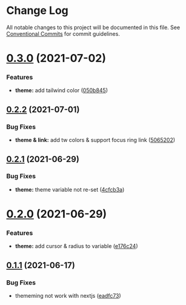 # Change Log

All notable changes to this project will be documented in this file.
See [Conventional Commits](https://conventionalcommits.org) for commit guidelines.

# [0.3.0](https://github.com/deepecom/deepui/compare/@deepui/theme@0.2.2...@deepui/theme@0.3.0) (2021-07-02)


### Features

* **theme:** add tailwind color ([050b845](https://github.com/deepecom/deepui/commit/050b845bf6dc4d5c999d212ce69378e389a49a74))





## [0.2.2](https://github.com/deepecom/deepui/compare/@deepui/theme@0.2.1...@deepui/theme@0.2.2) (2021-07-01)


### Bug Fixes

* **theme & link:** add tw colors & support focus ring link ([5065202](https://github.com/deepecom/deepui/commit/5065202c07616ad1b69e0b07f9391e395e55f409))





## [0.2.1](https://github.com/deepecom/deepui/compare/@deepui/theme@0.2.0...@deepui/theme@0.2.1) (2021-06-29)


### Bug Fixes

* **theme:** theme variable not re-set ([4cfcb3a](https://github.com/deepecom/deepui/commit/4cfcb3ab9c674f958af6b272a9390b750b0564b1))





# [0.2.0](https://github.com/deepecom/deepui/compare/@deepui/theme@0.1.1...@deepui/theme@0.2.0) (2021-06-29)


### Features

* **theme:** add cursor & radius to variable ([e176c24](https://github.com/deepecom/deepui/commit/e176c24def39299f62b6352183c174d1f3a1bc69))





## [0.1.1](https://github.com/deepecom/deepui/compare/@deepui/theme@0.1.0...@deepui/theme@0.1.1) (2021-06-17)


### Bug Fixes

* thememing not work with nextjs ([eadfc73](https://github.com/deepecom/deepui/commit/eadfc732a9d9995ff8b46bceae51631fa1800b2e))
